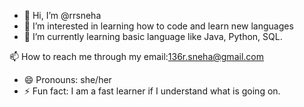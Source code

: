 - 👋 Hi, I’m @rrsneha
- 👀 I’m interested in learning how to code and learn new languages
- 🌱 I’m currently learning basic language like Java, Python, SQL. 
  
📫 How to reach me through my email:136r.sneha@gmail.com
- 😄 Pronouns: she/her
- ⚡ Fun fact: I am a fast learner if I understand what is going on.  

<!---
rrsneha/rrsneha is a ✨ special ✨ repository because its `README.md` (this file) appears on your GitHub profile.
You can click the Preview link to take a look at your changes.
--->
